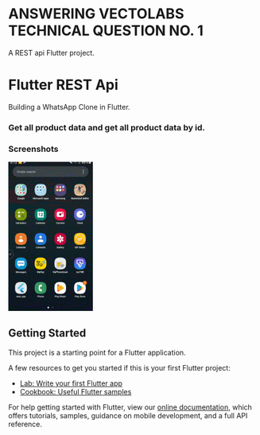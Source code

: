 # ANSWERING VECTOLABS TECHNICAL QUESTION NO. 1

A REST api Flutter project.

# Flutter REST Api

Building a WhatsApp Clone in Flutter.

### Get all product data and get all product data by id.

### Screenshots

<img src="gifeditor_20191012_031448-min.gif" height="300em" /> 

## Getting Started

This project is a starting point for a Flutter application.

A few resources to get you started if this is your first Flutter project:

- [Lab: Write your first Flutter app](https://flutter.dev/docs/get-started/codelab)
- [Cookbook: Useful Flutter samples](https://flutter.dev/docs/cookbook)

For help getting started with Flutter, view our
[online documentation](https://flutter.dev/docs), which offers tutorials,
samples, guidance on mobile development, and a full API reference.
